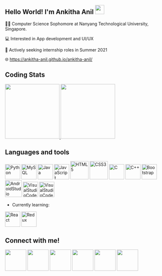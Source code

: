 ## Hello World! I'm Ankitha Anil <img src="https://github.com/kogisin/kogisin/blob/main/gifs/hi.gif" width="30px">

:woman_student: Computer Science Sophomore at Nanyang Technological University, Singapore.

:computer: Interested in App development and UI/UX

:open_file_folder: Actively seeking internship roles in Summer 2021

:globe_with_meridians: https://ankitha-anil.github.io/ankitha-anil/

## Coding Stats

<a href="https://github.com/ankitha-anil">
    <img height="180em" src="https://github-readme-stats-eight-theta.vercel.app/api?username=ankitha-anil&show_icons=true&theme=react&include_all_commits=true&count_private=true"/>
    <img height="180em" src="https://github-readme-stats-eight-theta.vercel.app/api/top-langs/?username=ankitha-anil&layout=compact&langs_count=8&theme=react"/>
</a>

## Languages and tools

<a href="https://www.python.org/" title="Python"><img src="https://github.com/tomchen/stack-icons/blob/master/logos/python.svg" alt="Python" width="50" height="50"></a>
<a href="https://dev.mysql.com/" title="MySQL"><img src="https://github.com/tomchen/stack-icons/blob/master/logos/mysql.svg" alt="MySQL" width="50" height="50"></a>
<a href="https://www.java.com/" title="Java"><img src="https://github.com/tomchen/stack-icons/blob/master/logos/java.svg" alt="Java" width="50" height="50"></a>
<a href="https://developer.mozilla.org/en-US/docs/Web/JavaScript" title="JavaScript"><img src="https://github.com/tomchen/stack-icons/blob/master/logos/javascript.svg" alt="JavaScript" width="50" height="50"></a>
<a href="https://www.w3.org/TR/html5/" title="HTML5"><img src="https://github.com/tomchen/stack-icons/blob/master/logos/html-5.svg" alt="HTML5" width="60" height="60"></a>
<a href="https://www.w3.org/TR/CSS/" title="CSS3"><img src="https://github.com/tomchen/stack-icons/blob/master/logos/css-3.svg" alt="CSS3" width="60" height="60"></a>
<a href="https://en.wikipedia.org/wiki/C_(programming_language)" title="C"><img src="https://github.com/tomchen/stack-icons/blob/master/logos/c.svg" alt="C" width="50" height="50"></a>
<a href="https://isocpp.org/" title="C++"><img src="https://github.com/tomchen/stack-icons/blob/master/logos/c-plusplus.svg" alt="C++" width="50" height="50"></a>
<a href="https://getbootstrap.com/" title="Bootstrap"><img src="https://github.com/tomchen/stack-icons/blob/master/logos/bootstrap.svg" alt="Bootstrap" width="50" height="50"></a>
<a href="https://developer.android.com/studio/intro" title="AndroidStudio"><img src="https://static.wikia.nocookie.net/logopedia/images/e/ed/Android_Studio_2019.png/revision/latest/scale-to-width-down/340?cb=20200605162922" alt="AndroidStudio" width="55" height="55"></a>
<a href="https://code.visualstudio.com" title="VisualStudioCode"><img src="https://user-images.githubusercontent.com/674621/71187801-14e60a80-2280-11ea-94c9-e56576f76baf.png" alt="VisualStudioCode" width="50" height="50"></a>
<a href="https://flutter.dev" title="VisualStudioCode"><img src="https://github.com/tomchen/stack-icons/blob/master/logos/flutter.svg" alt="VisualStudioCode" width="50" height="50"></a>
* Currently learning: 




<a href="https://reactjs.org/" title="React"><img src="https://github.com/tomchen/stack-icons/blob/master/logos/react.svg" alt="React" width="50" height="50"></a>
<a href="https://redux.js.org/" title="Redux"><img src="https://github.com/tomchen/stack-icons/blob/master/logos/redux.svg" alt="Redux" width="50" height="50"></a>

## Connect with me!
[<img src="https://cdn3.iconfinder.com/data/icons/colorful-guache-social-media-logos-1/159/social-media_GitHub-512.png" width="70" height="70">][1]
[<img src="https://cdn2.iconfinder.com/data/icons/colorful-guache-social-media-logos-1/155/social-media_behance-512.png" width="70" height="70">][2]
[<img src="https://cdn4.iconfinder.com/data/icons/colorful-guache-social-media-logos-1/159/social-media_linkedin-512.png" width="70" height="70">][3]
[<img src="https://cdn2.iconfinder.com/data/icons/colorful-guache-social-media-logos-1/155/social-media_facebook-512.png" width="70" height="70">][4]
[<img src="https://cdn2.iconfinder.com/data/icons/colorful-guache-social-media-logos-1/157/social-media_youtube-512.png" width="70" height="70">][5]
[<img src="https://cdn2.iconfinder.com/data/icons/colorful-guache-social-media-logos-1/155/social-media_instagram-256.png" width="70" height="70">][6]


[1]: http://www.github.com/ankitha-anil
[2]: https://www.behance.net/ankitha-anil
[3]: https://www.linkedin.com/in/ankitha-anil
[4]: https://www.facebook.com/ankitha.anil.963
[5]: https://www.youtube.com/channel/UC_-hr9M__G53-z_-E9fiZEw
[6]: https://www.instagram.com/ankiithaaaaaa/
